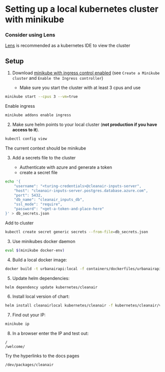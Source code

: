 # Setting up a local kubernetes cluster with minikube

### Consider using Lens

[Lens](https://k8slens.dev/) is recommended as a kubernetes IDE to view the cluster

## Setup

1. Download [minikube with ingress control enabled](https://kubernetes.io/docs/tasks/access-application-cluster/ingress-minikube/) (see `Create a Minikube cluster` and `Enable the Ingress controller`)

    - Make sure you start the cluster with at least 3 cpus and use 
```bash
minikube start --cpus 3 --vm=true
```
Enable ingress

```bash
minikube addons enable ingress
```

2. Make sure helm points to your local cluster (**not production if you have access to it**).
```bash
kubectl config view
```
The current context should be minikube

3. Add a secrets file to the cluster

    - Authenticate with azure and generate a token 
    - create a secret file
```bash
echo '{
    "username": "<turing-credentials>@cleanair-inputs-server",
    "host": "cleanair-inputs-server.postgres.database.azure.com",
    "port": 5432,
    "db_name": "cleanair_inputs_db",
    "ssl_mode": "require",
    "password": "<get-a-token-and-place-here"
}' > db_secrets.json
```

Add to cluster
```bash
kubectl create secret generic secrets --from-file=db_secrets.json
```


3. Use minikubes docker daemon

```bash
eval $(minikube docker-env)
```

4. Build a local docker image:
```bash 
docker build -t urbanairapi:local -f containers/dockerfiles/urbanairapi.Dockerfile 'containers'
```
5. Update helm dependencies:
```bash
helm dependency update kubernetes/cleanair
```

6. Install local version of chart:

```bash
helm install cleanairlocal kubernetes/cleanair -f kubernetes/cleanair/values_dev.yaml
```

7. Find out your IP:

```bash
minikube ip
```

8. In a browser enter the IP and test out:

```
/
/welcome/
```
Try the hyperlinks to the docs pages

`/dev/packages/cleanair`
